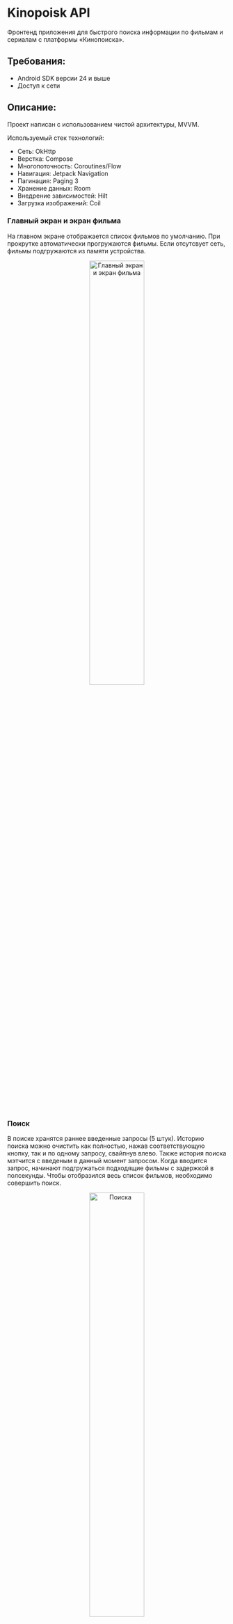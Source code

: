 # Kinopoisk API

Фронтенд приложения для быстрого поиска информации по фильмам и сериалам с платформы «Кинопоиска».

## Требования:
- Android SDK версии 24 и выше
- Доступ к сети

## Описание:
Проект написан с использованием чистой архитектуры, MVVM.

Используемый стек технологий:
- Сеть: OkHttp
- Верстка: Compose
- Многопоточность: Coroutines/Flow
- Навигация: Jetpack Navigation
- Пагинация: Paging 3
- Хранение данных: Room
- Внедрение зависимостей: Hilt
- Загрузка изображений: Coil

### Главный экран и экран фильма
На главном экране отображается список фильмов по умолчанию. 
При прокрутке автоматически прогружаются фильмы.
Если отсутсвует сеть, фильмы подгружаются из памяти устройства.
<p align="center">
  <img src="https://github.com/user-attachments/assets/3ff2bd7b-85b2-45cc-b6de-ac11581b380d" alt="Главный экран и экран фильма" width="50%">
</p>

### Поиск
В поиске хранятся раннее введенные запросы (5 штук). 
Историю поиска можно очистить как полностью, нажав соответствующую кнопку, так и по одному запросу, свайпнув влево.
Также история поиска мэтчится с введеным в данный момент запросом.
Когда вводится запрос, начинают подгружаться подходящие фильмы с задержкой в полсекунды.
Чтобы отобразился весь список фильмов, необходимо совершить поиск.
<p align="center">
  <img src="https://github.com/user-attachments/assets/399c1298-c3df-496a-b1a6-3c0b0064e671" alt="Поиска" width="50%">
</p>

### Фильтры
С помощью фильтров можно выбрать тип: фильм или сериал, жанр, год выпуска.
Также с помощью двайного ползунка можно отрегулировать рейтинг.
Фильтры пожно сбросить по кнопке.
<p align="center">
  <img src="https://github.com/user-attachments/assets/d78b1ab9-c734-43db-a028-34efc429784d" alt="Фильтры" width="50%">
</p>

### Фильмы по фильтрам и по поиску 
Так фильмы отображаются по фильтрам и по названию.
<p align="center">
  <img src="https://github.com/user-attachments/assets/4789d1b0-4631-4aa5-b524-7ab805214c2e" alt="Фильмы по фильтрам и по поиску" width="50%">
</p>
